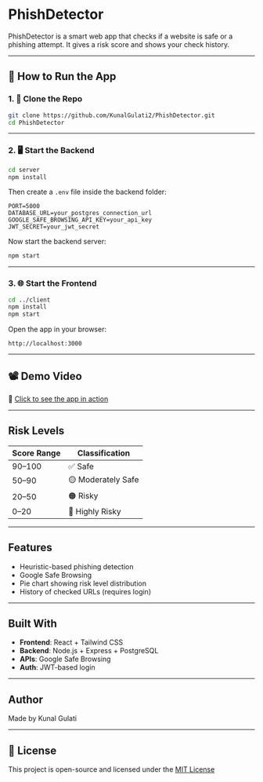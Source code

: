 #  PhishDetector

PhishDetector is a smart web app that checks if a website is safe or a phishing attempt. It gives a risk score and shows your check history.

---

## 🔧 How to Run the App

### 1. 🧬 Clone the Repo

```bash
git clone https://github.com/KunalGulati2/PhishDetector.git
cd PhishDetector
```

---

### 2. 🖥️ Start the Backend

```bash
cd server
npm install
```

Then create a `.env` file inside the backend folder:

```
PORT=5000
DATABASE_URL=your_postgres_connection_url
GOOGLE_SAFE_BROWSING_API_KEY=your_api_key
JWT_SECRET=your_jwt_secret
```

Now start the backend server:

```bash
npm start
```

---

### 3. 🌐 Start the Frontend

```bash
cd ../client
npm install
npm start
```

Open the app in your browser:

```
http://localhost:3000
```

---

## 📽️ Demo Video

🎥 [Click to see the app in action](https://github.com/KunalGulati2/PhishDetector/blob/main/assets/demo.gif)

---

##  Risk Levels

| Score Range | Classification     |
|-------------|--------------------|
| 90–100      | ✅ Safe             |
| 50–90       | 🟡 Moderately Safe  |
| 20–50       | 🟠 Risky            |
| 0–20        | 🔴 Highly Risky     |

---

##  Features

-  Heuristic-based phishing detection
-  Google Safe Browsing
-  Pie chart showing risk level distribution
-  History of checked URLs (requires login)

---

##  Built With

- **Frontend**: React + Tailwind CSS  
- **Backend**: Node.js + Express + PostgreSQL  
- **APIs**: Google Safe Browsing 
- **Auth**: JWT-based login

---

##  Author

Made by Kunal Gulati

---

## 📄 License

This project is open-source and licensed under the [MIT License](LICENSE)
